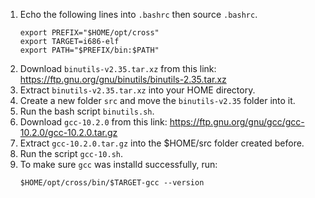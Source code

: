 1. Echo the following lines into `.bashrc` then source `.bashrc`.
    ```
    export PREFIX="$HOME/opt/cross"
    export TARGET=i686-elf
    export PATH="$PREFIX/bin:$PATH"
    ```
2. Download `binutils-v2.35.tar.xz` from this link: https://ftp.gnu.org/gnu/binutils/binutils-2.35.tar.xz
3. Extract `binutils-v2.35.tar.xz` into your HOME directory.
4. Create a new folder `src` and move the `binutils-v2.35` folder into it.
5. Run the bash script `binutils.sh`.
6. Download `gcc-10.2.0` from this link: https://ftp.gnu.org/gnu/gcc/gcc-10.2.0/gcc-10.2.0.tar.gz
7. Extract `gcc-10.2.0.tar.gz` into the $HOME/src folder created before.
8. Run the script `gcc-10.sh`.
9. To make sure `gcc` was installd successfully, run:
    ```
    $HOME/opt/cross/bin/$TARGET-gcc --version
    ```
